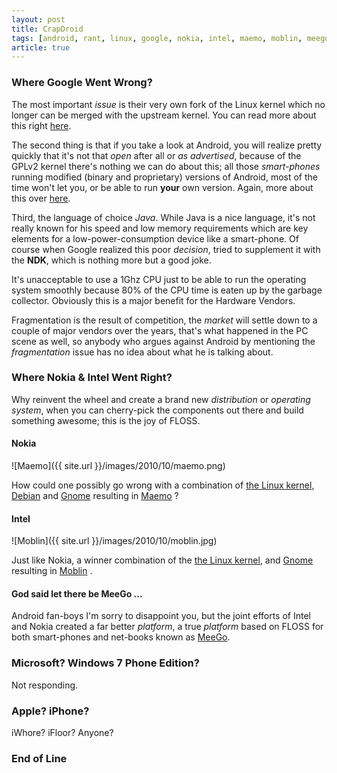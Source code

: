 ```yaml
--- 
layout: post
title: CrapDroid
tags: [android, rant, linux, google, nokia, intel, maemo, moblin, meego]
article: true
---
```


### Where Google Went Wrong?

The most important *issue* is their very own fork of the Linux kernel which no longer can be merged with the upstream
kernel. You can read more about this right [here](http://www.kroah.com/log/linux/android-kernel-problems.html).

The second thing is that if you take a look at Android, you will realize pretty quickly that it's not that *open* after all
or *as advertised*, because of the GPLv2 kernel there's nothing we can do about this; all those *smart-phones* running modified
(binary and proprietary) versions of Android, most of the time won't let you, or be able to run **your** own version. 
Again, more about this over [here](http://www.techworld.com.au/article/356590/q_richard_stallman).

Third, the language of choice *Java*. While Java is a nice language, it's not really known for his speed and low memory 
requirements which are key elements for a low-power-consumption device like a smart-phone. Of course when Google realized
this poor *decision*, tried to supplement it with the **NDK**, which is nothing more but a good joke.

It's unacceptable to use a 1Ghz CPU just to be able to run the operating system smoothly because 80% of the CPU time is eaten
up by the garbage collector. Obviously this is a major benefit for the Hardware Vendors.

Fragmentation is the result of competition, the *market* will settle down to a couple of major vendors over the years,
that's what happened in the PC scene as well, so anybody who argues against Android by mentioning the *fragmentation*
issue has no idea about what he is talking about.

### Where Nokia & Intel Went Right?

Why reinvent the wheel and create a brand new *distribution* or *operating system*, when you can cherry-pick
the components out there and build something awesome; this is the joy of FLOSS.

#### Nokia

![Maemo]({{ site.url }}/images/2010/10/maemo.png)

How could one possibly go wrong with a combination of [the Linux kernel](kernel.org), [Debian](debian.org) and [Gnome](gnome.org)
resulting in [Maemo](http://maemo.org/development/) ?

#### Intel

![Moblin]({{ site.url }}/images/2010/10/moblin.jpg)

Just like Nokia, a winner combination of the [the Linux kernel](kernel.org), and [Gnome](gnome.org) resulting in [Moblin](moblin.org) .

#### God said let there be MeeGo ...

Android fan-boys I'm sorry to disappoint you, but the joint efforts of Intel and Nokia created a far better *platform*, a true
*platform* based on FLOSS for both smart-phones and net-books known as [MeeGo](http://meego.com/developers/meego-architecture).

### Microsoft? Windows 7 Phone Edition?

Not responding.

### Apple? iPhone?

iWhore? iFloor? Anyone?

### End of Line
